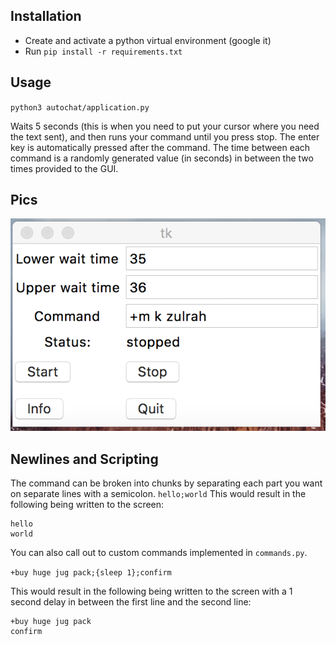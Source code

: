 ## Installation
- Create and activate a python virtual environment (google it)
- Run `pip install -r requirements.txt`

## Usage
`python3 autochat/application.py`

Waits 5 seconds (this is when you need to put your cursor where you need the text sent), and then runs your command until you press stop. The enter key is automatically pressed after the command. The time between each command is a randomly generated value (in seconds) in between the two times provided to the GUI.


## Pics
![Alt text](screenshots/main_display.png?raw=true "Optional Title")


## Newlines and Scripting
The command can be broken into chunks by separating each part you want on separate lines with a semicolon.
`hello;world`
This would result in the following being written to the screen:
```
hello
world
```

You can also call out to custom commands implemented in `commands.py`. 

`+buy huge jug pack;{sleep 1};confirm`

This would result in the following being written to the screen with a 1 second delay in between the first line and the second line:
```
+buy huge jug pack
confirm
```
